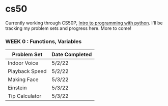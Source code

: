 # cs50

Currently working through CS50P, [Intro to programming with python](https://cs50.harvard.edu/python/2022/). I'll be tracking my problem sets and progress here. More to come!

### WEEK 0 : Functions, Variables
| Problem Set| Date Completed |
| ----------- | ----------- |
|Indoor Voice| 5/2/22  |
|Playback Speed|5/2/22 |
|Making Face|5/3/22|
|Einstein|5/3/22|
|Tip Calculator|5/3/22|

